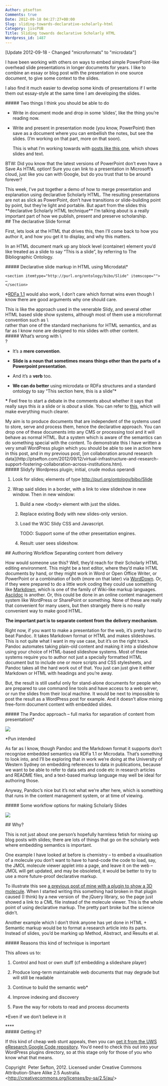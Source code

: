 ```yaml
---
Author: ptsefton
Comments: true
Date: 2012-09-18 04:27:27+00:00
Slug: sliding-towards-declarative-scholarly-html
Category: jiscPUB
Title: Sliding towards declarative Scholarly HTML
Wordpress_id: 1487
---
```


<article>
[Update 2012-09-18 - Changed "microformats" to "microdata"]

I have been working with others on ways to embed simple PowerPoint-like
overhead slide presentations in longer documents for years. I like to
combine an essay or blog post with the presentation in one source
document, to give some context to the slides.

I also find it much easier to develop some kinds of presentations if I
write them out essay-style at the same time I am developing the slides.

<section itemscope itemtype="http://purl.org/ontology/bibo/Slide">
##### Two things I think you should be able to do

-   Write in document mode and drop in some ‘slides’, like the thing
    you’re reading now.

-   Write and present in presentation mode (you know, PowerPoint) then
    save as a document where you can embellish the notes, but see the
    slides. (I’m working on that part, more on that soon).

    This is what I’m working towards with [posts like this
    one](http://ptsefton.com/2012/07/24/think-local-act-global-institutional-data-repositories-being-built-in-australia-with-lessons-learned-from-institutional-publications-repositories.htm),
    which shows slides and text.

BTW: Did you know that the latest versions of PowerPoint don’t even have
a Save As HTML option! Sure you can link to a presentation in
Microsoft’s cloud, just like you can with Google, but do you trust that
to be around forever?

</section>
This week, I’ve put together a demo of how to merge presentation and
explanation using declarative Scholarly HTML. The resulting
presentations are not as slick as PowerPoint, don’t have transitions or
slide-building point by point, but they’re light and portable. But apart
from the slides this **declarative Scholarly HTML technique** I’m
talking about is a really important part of how we publish, present and
preserve scholarship.

<section>
## The declarative Slide format

First, lets look at the HTML that drives this, then I’ll come back to
how you author it, and how you get it to display, and why this matters.

In an HTML document mark up any block level (container) element you’d
like treated as a slide to say “This is a slide”, by referring to The
Bibliographic Ontology.

<section itemscope="itemscope" itemtype="http://purl.org/ontology/bibo/Slide">
##### Declarative slide markup in HTML using Microdata\*

    <section itemtype="http://purl.org/ontology/bibo/Slide" itemscope="">
    …
    </section>

\*[RDFa 1.1](http://www.w3.org/TR/xhtml-rdfa-primer/) would also work, I
don’t care which format wins even though I know there are good arguments
why one should care.

</section>
This is like the approach used in the venerable Slidy, and several other
HTML based slide show systems, although most of them use a microformat
convention such as \<div class=”slide”\> rather than one of the standard
mechanisms for HTML semantics, and as far as I know none are designed to
mix slides with other content.

<section itemscope itemtype="http://purl.org/ontology/bibo/Slide">
##### What’s wrong with \<div class=’slide’\>?

-   It’s a **mere convention**.

-   **Slide is a noun that sometimes means things other than the parts
    of a Powerpoint presentation**.

-   And it’s a **verb** too.

-   **We can do better** using microdata or RDFa structures and a
    standard ontology to say “This section here, this is a slide”\*

**\*** Feel free to start a debate in the comments about whether it says
that really says this *is* a slide or is *about* a slide. You can refer
to [this](http://www.openarchives.org/ore/1.0/datamodel.html), which
will make everything much clearer.

</section>
My aim is to produce documents that are independent of the systems used
to store, serve and process them, hence the declarative approach. You
can drop one of these documents into any CMS or processing tool and it
will behave as normal HTML. But a system which is aware of the semantics
can do something special with the content. To demonstrate this I have
written a very small WordPress plugin which you should be able to see in
action here in this post, and in my previous post, [on collaboration
around research
data](http://ptsefton.com/2012/09/12/virtual-infrastructure-and-research-support-fostering-collaboration-across-institutions.htm).

<section itemscope="itemscope" itemtype="http://purl.org/ontology/bibo/Slide">
##### Slidyfy Wordpress plugin; initial, crude modus operandi

1.  Look for slides; elements of type
    http://purl.org/ontology/bibo/Slide

2.  Wrap said slides in a border, with a link to view slideshow in new
    window. Then in new window:

    1.  Build a new \<body\> element with just the slides.

    2.  Replace existing Body with new slides-only version.

    3.  Load the W3C Slidy CSS and Javascript.

        TODO: Support some of the other presentation engines.

    4.  Result: user sees slideshow.

</section>
</section>
<section>
## Authoring Workflow Separating content from delivery

How would someone use this? Well, they’d reach for their Scholarly HTML
editing environment. This might be a text editor, where they’d make HTML
documents by hand, or they might work in Word or Open Office Writer, or
PowerPoint or a combination of both (more on that later) via
[WordDown](http://code.google.com/p/jischtml5/wiki/WordDown). Or, if
they were prepared to do a little work coding they could use something
like [Markdown](http://daringfireball.net/projects/markdown/), which is
one of the family of Wiki-like markup languages.
[Asciidoc](http://www.methods.co.nz/asciidoc/) is another. Or, this
could be done in an online content management system like WordPress or
SharePoint or something. None of these are really that convenient for
many users, but then strangely there is no really convenient way to make
good HTML.

**The important part is to separate content from the delivery
mechanism**.

Right now, if you want to make a presentation for the web, it’s pretty
hard to beat Pandoc. It takes Markdown format or HTML and makes
slideshows. This is not quite what I want in my use case, but it’s on
the right track. Pandoc automates taking plain-old content and making it
into a slideshow using your choice of HTML-based slideshow systems. Most
of these systems require you to author not just a specially formatted
HTML document but to include one or more scripts and CSS stylesheets,
and Pandoc takes all the hard work out of that. You just can just give
it either Markdown or HTML with headings and you’re away.

But, the result is still useful only for stand-alone documents for
people who are prepared to use command line tools and have access to a
web server, or run the slides from their local machine. It would be next
to impossible to post the result as a WordPress post for example. And it
doesn’t allow mixing free-form document content with embedded slides.

<section itemscope itemtype="http://purl.org/ontology/bibo/Slide">
##### The Pandoc approach – full marks for separation of content from presentation\*

![](/wp-content/uploads/2012/09/wpid-slidyfy.docx.htm_slidyfy.docx_filesimage002.jpg)

\*Pun intended

</section>
As far as I know, though Pandoc and the Markdown format it supports
don’t recognise embedded semantics via RDFa 1.1 or Microdata. That’s
something to look into, and I’ll be exploring that in work we’re doing
at the University of Western Sydney on embedding references to data in
publications, because we want to be able to refer to data sets and code
etc in research articles and README files, and a text-based markup
language may well be ideal for authoring those.

Anyway, Pandoc’s nice but it’s not what we’re after here, which is
something that runs in the content management system, or at time of
viewing.

<section itemscope itemtype="http://purl.org/ontology/bibo/Slide">
##### Some workflow options for making Scholarly Slides

![](/wp-content/uploads/2012/09/wpid-slidyfy.docx.htm_slidyfy.docx_filesimage004.png)

</section>
</section>
<section>
## Why?

This is not just about one person’s hopefully harmless fetish for mixing
up blog posts with slides; there are lots of things that go on the
scholarly web where embedding semantics is important.

One example I have looked at before is chemistry – to embed a
visualisation of a molecule you don’t want to have to hand-code the code
to load, say, the JMOL molecule viewer applet into a page, and leave it
on the web – JMOL will get updated, and may be obsoleted, it would be
better to try to use a more future-proof declarative markup.

To illustrate this see [a previous post of mine with a plugin to show a
3D
molecule](http://ptsefton.com/2011/03/18/scholarly-html-fraglets-of-progress.htm).
When I started writing this something had broken in that plugin caused
(I think) by a new version of  the jQuery library, so the page just
showed a link to a CML file instead of the molecule viewer. This is the
whole point of using declarative markup. The pretty part broke but the
science didn’t.

Another example which I don’t think anyone has yet done in HTML +
Semantic markup would be to format a research article into its parts.
Instead of slides, you’d be marking up Method, Abstract, and Results et
al.

<section itemscope itemtype="http://purl.org/ontology/bibo/Slide">
##### Reasons this kind of technique is important

This allows us to:

1.  Control and host or own stuff (cf embedding a slideshare player)

2.  Produce long-term maintainable web documents that may degrade but
    will still be readable

3.  Continue to build the semantic web\*

4.  Improve indexing and discovery

5.  Pave the way for robots to read and process documents

\*Even if we don’t believe in it

</section>
****

<section itemscope itemtype="http://purl.org/ontology/bibo/Slide">
##### Getting it?

If this kind of cheap web stunt appeals, then you can [get it from the
UWS eResearch Google Code
repository](http://code.google.com/p/uws-eresearch/source/browse/#svn%2Ftrunk%2Fwordpress%2Fslidyfy).
You’d need to check this out into your WordPress plugins directory, so
at this stage only for those of you who know what that means.

</section>

Copyright<span class="apple-converted-space">  </span>Peter Sefton,
2012. Licensed under<span class="apple-converted-space"> </span>Creative
Commons Attribution-Share Alike 2.5<span
class="apple-converted-space"> </span>Australia.
\<<http://creativecommons.org/licenses/by-sa/2.5/au/>\>

</section>
</article>


